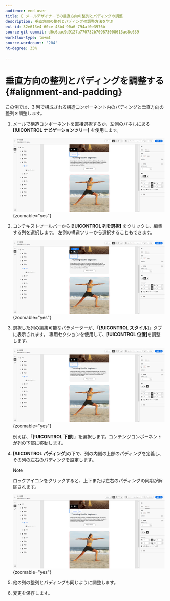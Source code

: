 ```yaml
---
audience: end-user
title: E メールデザイナーでの垂直方向の整列とパディングの調整
description: 垂直方向の整列とパディングの調整方法を学ぶ
exl-id: 32e613e4-60ce-43b4-90a6-794af0e3976b
source-git-commit: d6c6aac9d9127a770732b709873008613ae8c639
workflow-type: tm+mt
source-wordcount: '204'
ht-degree: 35%

---
```


# 垂直方向の整列とパディングを調整する {#alignment-and-padding}

この例では、3 列で構成される構造コンポーネント内のパディングと垂直方向の整列を調整します。

1. メールで構造コンポーネントを直接選択するか、左側のパネルにある **[!UICONTROL ナビゲーションツリー]** を使用します。

   ![ ナビゲーションツリーでの構造コンポーネントの選択を示したスクリーンショット ](assets/alignment_1.png){zoomable="yes"}

1. コンテキストツールバーから **[!UICONTROL 列を選択]** をクリックし、編集する列を選択します。 左側の構造ツリーから選択することもできます。

   ![ コンテキストツールバーからの列の選択を示したスクリーンショット ](assets/alignment_2.png){zoomable="yes"}

1. 選択した列の編集可能なパラメーターが、「**[!UICONTROL スタイル]**」タブに表示されます。 専用セクションを使用して、**[!UICONTROL 位置]**&#x200B;を調整します。

   ![ 「スタイル」タブの整列調整オプションを示したスクリーンショット ](assets/alignment_3.png){zoomable="yes"}

   例えば、「**[!UICONTROL 下部]**」を選択します。コンテンツコンポーネントが列の下部に移動します。

1. **[!UICONTROL パディング]**&#x200B;の下で、列の内側の上部のパディングを定義し、その列の左右のパディングを設定します。

   >[!NOTE]
   >
   >ロックアイコンをクリックすると、上下または左右のパディングの同期が解除されます。

   ![ パディング調整オプションを示すスクリーンショット ](assets/alignment_4.png){zoomable="yes"}

1. 他の列の整列とパディングも同じように調整します。

1. 変更を保存します。